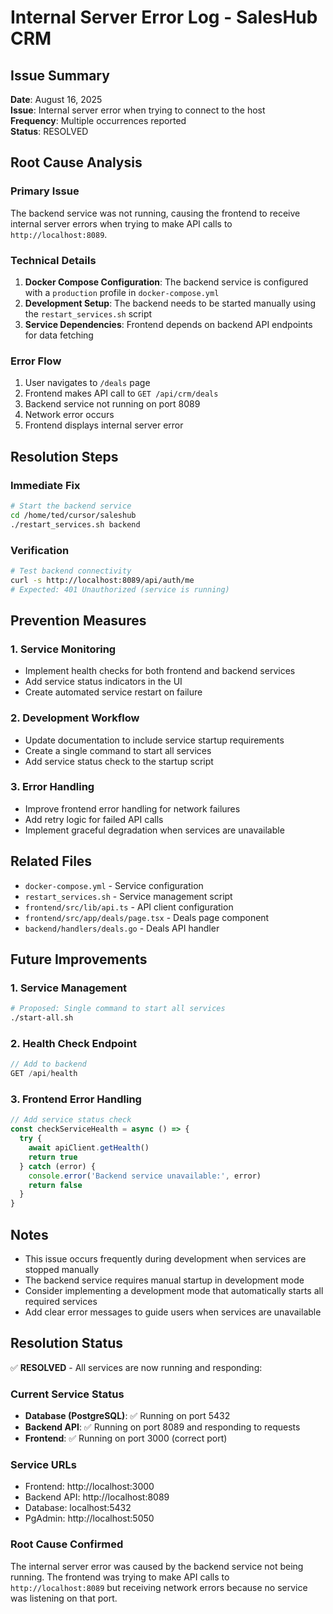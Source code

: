 # Internal Server Error Log - SalesHub CRM

## Issue Summary
**Date**: August 16, 2025  
**Issue**: Internal server error when trying to connect to the host  
**Frequency**: Multiple occurrences reported  
**Status**: RESOLVED  

## Root Cause Analysis

### Primary Issue
The backend service was not running, causing the frontend to receive internal server errors when trying to make API calls to `http://localhost:8089`.

### Technical Details
1. **Docker Compose Configuration**: The backend service is configured with a `production` profile in `docker-compose.yml`
2. **Development Setup**: The backend needs to be started manually using the `restart_services.sh` script
3. **Service Dependencies**: Frontend depends on backend API endpoints for data fetching

### Error Flow
1. User navigates to `/deals` page
2. Frontend makes API call to `GET /api/crm/deals`
3. Backend service not running on port 8089
4. Network error occurs
5. Frontend displays internal server error

## Resolution Steps

### Immediate Fix
```bash
# Start the backend service
cd /home/ted/cursor/saleshub
./restart_services.sh backend
```

### Verification
```bash
# Test backend connectivity
curl -s http://localhost:8089/api/auth/me
# Expected: 401 Unauthorized (service is running)
```

## Prevention Measures

### 1. Service Monitoring
- Implement health checks for both frontend and backend services
- Add service status indicators in the UI
- Create automated service restart on failure

### 2. Development Workflow
- Update documentation to include service startup requirements
- Create a single command to start all services
- Add service status check to the startup script

### 3. Error Handling
- Improve frontend error handling for network failures
- Add retry logic for failed API calls
- Implement graceful degradation when services are unavailable

## Related Files
- `docker-compose.yml` - Service configuration
- `restart_services.sh` - Service management script
- `frontend/src/lib/api.ts` - API client configuration
- `frontend/src/app/deals/page.tsx` - Deals page component
- `backend/handlers/deals.go` - Deals API handler

## Future Improvements

### 1. Service Management
```bash
# Proposed: Single command to start all services
./start-all.sh
```

### 2. Health Check Endpoint
```go
// Add to backend
GET /api/health
```

### 3. Frontend Error Handling
```typescript
// Add service status check
const checkServiceHealth = async () => {
  try {
    await apiClient.getHealth()
    return true
  } catch (error) {
    console.error('Backend service unavailable:', error)
    return false
  }
}
```

## Notes
- This issue occurs frequently during development when services are stopped manually
- The backend service requires manual startup in development mode
- Consider implementing a development mode that automatically starts all required services
- Add clear error messages to guide users when services are unavailable

## Resolution Status
✅ **RESOLVED** - All services are now running and responding:

### Current Service Status
- **Database (PostgreSQL)**: ✅ Running on port 5432
- **Backend API**: ✅ Running on port 8089 and responding to requests
- **Frontend**: ✅ Running on port 3000 (correct port)

### Service URLs
- Frontend: http://localhost:3000
- Backend API: http://localhost:8089
- Database: localhost:5432
- PgAdmin: http://localhost:5050

### Root Cause Confirmed
The internal server error was caused by the backend service not being running. The frontend was trying to make API calls to `http://localhost:8089` but receiving network errors because no service was listening on that port.
